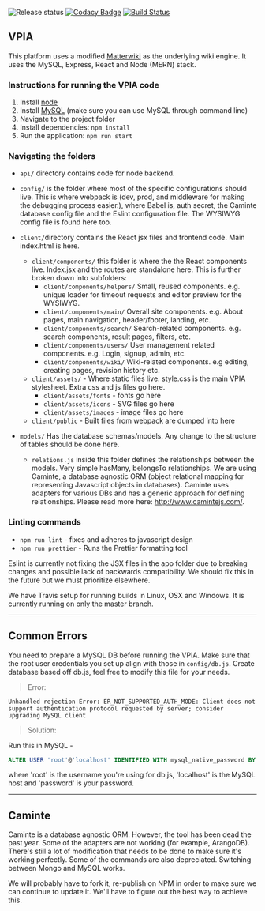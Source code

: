 ![Release status](https://img.shields.io/badge/release-alpha-blueviolet)
[![Codacy Badge](https://api.codacy.com/project/badge/Grade/86f5536468ed4963b287af334fafd0a4)](https://app.codacy.com/gh/Wapatah/VPIA?utm_source=github.com&utm_medium=referral&utm_content=Wapatah/VPIA&utm_campaign=Badge_Grade_Dashboard)
[![Build Status](https://travis-ci.com/Wapatah/VPIA.svg?branch=master)](https://travis-ci.com/Wapatah/VPIA)
## VPIA

This platform uses a modified [Matterwiki](https://github.com/Matterwiki/Matterwiki) as the underlying wiki engine. It uses the MySQL, Express, React and Node (MERN) stack. 

### Instructions for running the VPIA code
1. Install [node](https://nodejs.org/en/)
2. Install [MySQL](https://www.mongodb.com/download-center/community) (make sure you can use MySQL through command line)
2. Navigate to the project folder
3. Install dependencies: `npm install`
4. Run the application: `npm run start`

### Navigating the folders
* `api/` directory contains code for node backend.

* `config/` is the folder where most of the specific configurations should live. This is where webpack is (dev, prod, and middleware for making the debugging process easier.), where Babel is, auth secret, the Caminte database config file and the Eslint configuration file. The WYSIWYG config file is found here too.

* `client/`directory contains the React jsx files and frontend code. Main index.html is here.
    * `client/components/` this folder is where the the React components live. Index.jsx and the routes are standalone here. This is further broken down into subfolders:
        * `client/components/helpers/` Small, reused components. e.g. unique loader for timeout requests and editor preview for the WYSIWYG.
        * `client/components/main/` Overall site components. e.g. About pages, main navigation, header/footer, landing, etc.
        * `client/components/search/` Search-related components. e.g. search components, result pages, filters, etc.
        * `client/components/users/` User management related components. e.g. Login, signup, admin, etc.
        * `client/components/wiki/` Wiki-related components. e.g editing, creating pages, revision history etc.
    * `client/assets/` - Where static files live. style.css is the main VPIA stylesheet. Extra css and js files go here.
        *  `client/assets/fonts` - fonts go here
        *  `client/assets/icons` - SVG files go here
        *  `client/assets/images` - image files go here
    * `client/public` - Built files from webpack are dumped into here

* `models/` Has the database schemas/models. Any change to the structure of tables should be done here.
    * `relations.js` inside this folder defines the relationships between the models. Very simple hasMany, belongsTo relationships. We are using Caminte, a database agnostic ORM (object relational mapping for representing Javascript objects in databases). Caminte uses adapters for various DBs and has a generic approach for defining relationships. Please read more here: http://www.camintejs.com/.

### Linting commands
* `npm run lint` - fixes and adheres to javascript design
* `npm run prettier` - Runs the Prettier formatting tool

Eslint is currently not fixing the JSX files in the app folder due to breaking changes and possible lack of backwards compatibility. We should fix this in the future but we must prioritize elsewhere.

We have Travis setup for running builds in Linux, OSX and Windows. It is currently running on only the master branch.

---

## Common Errors
You need to prepare a MySQL DB before running the VPIA. Make sure that the root user credentials you set up align with those in `config/db.js`. Create database based off db.js, feel free to modify this file for your needs. 

> Error:
```
Unhandled rejection Error: ER_NOT_SUPPORTED_AUTH_MODE: Client does not support authentication protocol requested by server; consider upgrading MySQL client
```
> Solution:   

Run this in MySQL - 
``` sql
ALTER USER 'root'@'localhost' IDENTIFIED WITH mysql_native_password BY 'password'
```
where 'root' is the username you're using for db.js, 'localhost' is the MySQL host and 'password' is your password.

---

## Caminte

Caminte is a database agnostic ORM. However, the tool has been dead the past year. Some of the adapters are not working (for example, ArangoDB). There's still a lot of modification that needs to be done to make sure it's working perfectly. Some of the commands are also depreciated. Switching between Mongo and MySQL works.

We will probably have to fork it, re-publish on NPM in order to make sure we can continue to update it. We'll have to figure out the best way to achieve this. 
